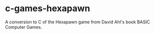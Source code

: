 # c-games-hexapawn
A conversion to C of the Hexapawn game from David Ahl's book BASIC Computer Games.
